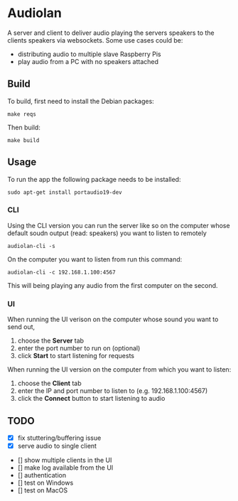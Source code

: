 # Audiolan

A server and client to deliver audio playing the servers speakers to the clients speakers via websockets. Some
use cases could be:

* distributing audio to multiple slave Raspberry Pis
* play audio from a PC with no speakers attached

## Build

To build, first need to install the Debian packages:

    make reqs

Then build:

    make build

## Usage

To run the app the following package needs to be installed:

```
sudo apt-get install portaudio19-dev
```

### CLI

Using the CLI version you can run the server like so on the computer whose default soudn output (read: speakers) you want to listen to remotely

```
audiolan-cli -s
```

On the computer you want to listen from run this command:

```
audiolan-cli -c 192.168.1.100:4567
```

This will being playing any audio from the first computer on the second.

### UI

When running the UI verison on the computer whose sound you want to send out, 

1. choose the **Server** tab
2. enter the port number to run on (optional)
3. click **Start** to start listening for requests

When running the UI version on the computer from which you want to listen:

1. choose the **Client** tab
2. enter the IP and port number to listen to (e.g. 192.168.1.100:4567)
3. click the **Connect** button to start listening to audio

## TODO

- [x] fix stuttering/buffering issue
- [x] serve audio to single client
- [] show multiple clients in the UI
- [] make log available from the UI
- [] authentication
- [] test on Windows
- [] test on MacOS
